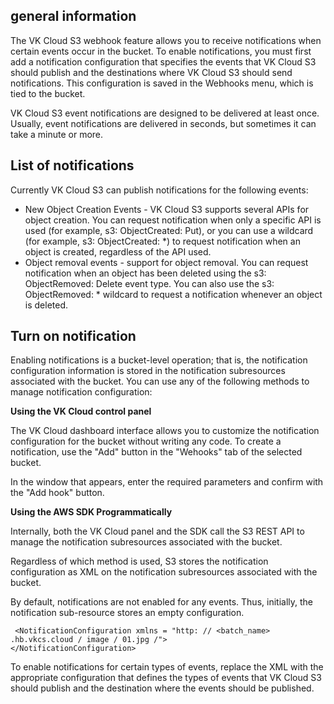 ## general information

The VK Cloud S3 webhook feature allows you to receive notifications when certain events occur in the bucket. To enable notifications, you must first add a notification configuration that specifies the events that VK Cloud S3 should publish and the destinations where VK Cloud S3 should send notifications. This configuration is saved in the Webhooks menu, which is tied to the bucket.

<info>

VK Cloud S3 event notifications are designed to be delivered at least once. Usually, event notifications are delivered in seconds, but sometimes it can take a minute or more.

</info>

## List of notifications

Currently VK Cloud S3 can publish notifications for the following events:

- New Object Creation Events - VK Cloud S3 supports several APIs for object creation. You can request notification when only a specific API is used (for example, s3: ObjectCreated: Put), or you can use a wildcard (for example, s3: ObjectCreated: \*) to request notification when an object is created, regardless of the API used.
- Object removal events - support for object removal. You can request notification when an object has been deleted using the s3: ObjectRemoved: Delete event type. You can also use the s3: ObjectRemoved: \* wildcard to request a notification whenever an object is deleted.

## Turn on notification

Enabling notifications is a bucket-level operation; that is, the notification configuration information is stored in the notification subresources associated with the bucket. You can use any of the following methods to manage notification configuration:

**Using the VK Cloud control panel**

The VK Cloud dashboard interface allows you to customize the notification configuration for the bucket without writing any code. To create a notification, use the "Add" button in the "Wehooks" tab of the selected bucket.

In the window that appears, enter the required parameters and confirm with the "Add hook" button.

**Using the AWS SDK Programmatically**

Internally, both the VK Cloud panel and the SDK call the S3 REST API to manage the notification subresources associated with the bucket.

Regardless of which method is used, S3 stores the notification configuration as XML on the notification subresources associated with the bucket.

By default, notifications are not enabled for any events. Thus, initially, the notification sub-resource stores an empty configuration.

```
 <NotificationConfiguration xmlns = "http: // <batch_name> .hb.vkcs.cloud / image / 01.jpg /"> 
</NotificationConfiguration>
```

To enable notifications for certain types of events, replace the XML with the appropriate configuration that defines the types of events that VK Cloud S3 should publish and the destination where the events should be published.
